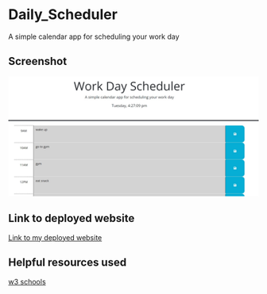 # Daily_Scheduler
A simple calendar app for scheduling your work day

## Screenshot
![my screenshot](./deployed%20website%20image.png)

## Link to deployed website
[Link to my deployed website](https://jacobdflores.github.io/Daily_Scheduler/)

## Helpful resources used
[w3 schools](https://www.w3schools.com/jquery/jquery_traversing_descendants.asp)